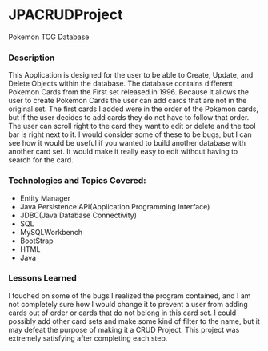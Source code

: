 # JPACRUDProject
Pokemon TCG Database

### Description
This Application is designed for the user to be able to Create,
Update, and Delete Objects within the database. The database
contains different Pokemon Cards from the First set released in
1996. Because it allows the user to create Pokemon Cards the
user can add cards that are not in the original set. The
first cards I added were in the order of the Pokemon cards, but
if the user decides to add cards they do not have to follow that
order. The user can scroll right to the card they want to edit or
delete and the tool bar is right next to it. I would consider
some of these to be bugs, but I can see how it would be useful if
you wanted to build another database with another card set. It
would make it really easy to edit without having to search for
the card.

### Technologies and Topics Covered:

* Entity Manager
* Java Persistence API(Application Programming Interface)
* JDBC(Java Database Connectivity)
* SQL
* MySQLWorkbench
* BootStrap
* HTML
* Java

### Lessons Learned
I touched on some of the bugs I realized the program contained, and
I am not completely sure how I would change it to prevent a user
from adding cards out of order or cards that do not belong in this
card set. I could possibly add other card sets and make some kind of
filter to the name, but it may defeat the purpose of making it a CRUD
Project. This project was extremely satisfying after completing each
step. 
